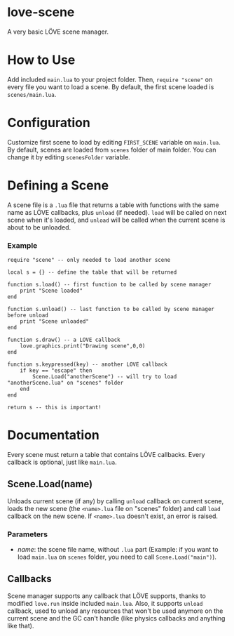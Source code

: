 # love-scene

A very basic LÖVE scene manager.

# How to Use

Add included `main.lua` to your project folder. Then, `require "scene"` on every file you want to load a scene. By default, the first scene loaded is `scenes/main.lua`.

# Configuration

Customize first scene to load by editing `FIRST_SCENE` variable on `main.lua`.
By default, scenes are loaded from `scenes` folder of main folder. You can change it by editing `scenesFolder` variable.

# Defining a Scene

A scene file is a `.lua` file that returns a table with functions with the same name as LÖVE callbacks, plus `unload` (if needed). `load` will be called  on next scene when it's loaded, and `unload` will be called when the current scene is about to be unloaded.

### Example

```
require "scene" -- only needed to load another scene

local s = {} -- define the table that will be returned

function s.load() -- first function to be called by scene manager
    print "Scene loaded"
end

function s.unload() -- last function to be called by scene manager before unload
    print "Scene unloaded"
end

function s.draw() -- a LOVE callback
    love.graphics.print("Drawing scene",0,0)
end

function s.keypressed(key) -- another LOVE callback
    if key == "escape" then
        Scene.Load("anotherScene") -- will try to load "anotherScene.lua" on "scenes" folder
    end
end

return s -- this is important!
```

# Documentation

Every scene must return a table that contains LÖVE callbacks. Every callback is optional, just like `main.lua`.

## Scene.Load(name)

Unloads current scene (if any) by calling `unload` callback on current scene, loads the new scene (the `<name>.lua` file on "scenes" folder) and call `load` callback on the new scene. If `<name>.lua` doesn't exist, an error is raised.

### Parameters

* *name*: the scene file name, without `.lua` part (Example: if you want to load `main.lua` on `scenes` folder, you need to call `Scene.Load("main")`).

## Callbacks

Scene manager supports any callback that LÖVE supports, thanks to modified `love.run` inside included `main.lua`. Also, it supports `unload` callback, used to unload any resources that won't be used anymore on the current scene and the GC can't handle (like physics callbacks and anything like that).